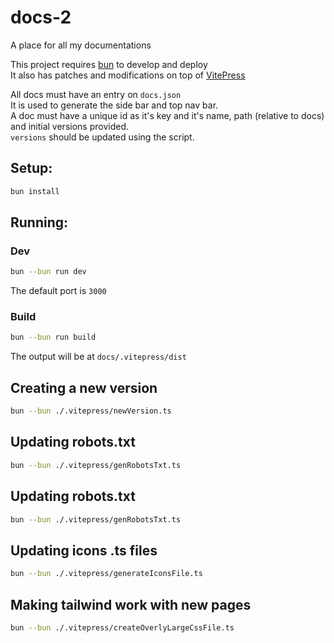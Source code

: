 # docs-2

A place for all my documentations

This project requires [bun](https://bun.sh/) to develop and deploy  
It also has patches and modifications on top of [VitePress](https://vitepress.dev/)

All docs must have an entry on `docs.json`  
It is used to generate the side bar and top nav bar.  
A doc must have a unique id as it's key and it's name, path (relative to docs) and initial versions provided.  
`versions` should be updated using the script.  

## Setup:

```bash
bun install
```

## Running:

### Dev

```bash
bun --bun run dev
```
The default port is `3000`

### Build

```bash
bun --bun run build
```
The output will be at `docs/.vitepress/dist`

## Creating a new version
```bash
bun --bun ./.vitepress/newVersion.ts
```

## Updating robots.txt
```bash
bun --bun ./.vitepress/genRobotsTxt.ts
```

## Updating robots.txt
```bash
bun --bun ./.vitepress/genRobotsTxt.ts
```

## Updating icons .ts files
```bash
bun --bun ./.vitepress/generateIconsFile.ts
```

## Making tailwind work with new pages
```bash
bun --bun ./.vitepress/createOverlyLargeCssFile.ts
```

